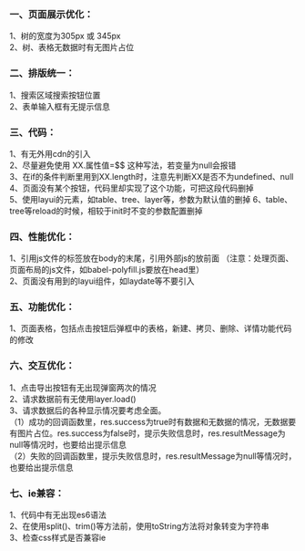 ### 一、页面展示优化：
1、树的宽度为305px 或 345px <br>
2、树、表格无数据时有无图片占位 <br>

### 二、排版统一：
1、搜索区域搜索按钮位置 <br>
2、表单输入框有无提示信息 <br>

### 三、代码：
1、有无外用cdn的引入 <br>
2、尽量避免使用 XX.属性值=$$ 这种写法，若变量为null会报错 <br>
3、在if的条件判断里用到XX.length时，注意先判断XX是否不为undefined、null <br>
4、页面没有某个按钮，代码里却实现了这个功能，可把这段代码删掉 <br>
5、使用layui的元素，如table、tree、layer等，参数为默认值的删掉
6、table、tree等reload的时候，相较于init时不变的参数配置删掉

### 四、性能优化：
1、引用js文件的标签放在body的末尾，引用外部js的放前面 （注意：处理页面、页面布局的js文件，如babel-polyfill.js要放在head里）<br>
2、页面没有用到的layui组件，如laydate等不要引入 <br>

### 五、功能优化：
1、页面表格，包括点击按钮后弹框中的表格，新建、拷贝、删除、详情功能代码的修改 <br>

### 六、交互优化：
1、点击导出按钮有无出现弹窗两次的情况 <br>
2、请求数据前有无使用layer.load() <br>
3、请求数据后的各种显示情况要考虑全面。 <br>
（1）成功的回调函数里，res.success为true时有数据和无数据的情况，无数据要有图片占位。res.success为false时，提示失败信息时，res.resultMessage为null等情况时，也要给出提示信息 <br>
（2）失败的回调函数里，提示失败信息时，res.resultMessage为null等情况时，也要给出提示信息 <br>

### 七、ie兼容：
1、代码中有无出现es6语法 <br>
2、在使用split()、trim()等方法前，使用toString方法将对象转变为字符串 <br>
3、检查css样式是否兼容ie
